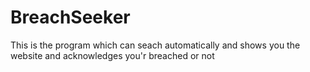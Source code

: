 # BreachSeeker
This is the program which can seach automatically and shows you the website and acknowledges you'r breached or not
